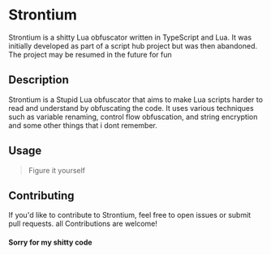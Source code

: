 # Strontium

Strontium is a shitty Lua obfuscator written in TypeScript and Lua. It was initially developed as part of a script hub project but was then abandoned. The project may be resumed in the future for fun

## Description

Strontium is a Stupid Lua obfuscator that aims to make Lua scripts harder to read and understand by obfuscating the code. It uses various techniques such as variable renaming, control flow obfuscation, and string encryption and some other things that i dont remember.

## Usage
> Figure it yourself

## Contributing

If you'd like to contribute to Strontium, feel free to open issues or submit pull requests. all Contributions are welcome! 

#### Sorry for my shitty code 

